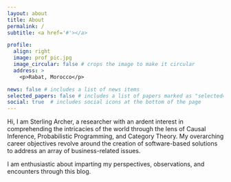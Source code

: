 ```yaml
---
layout: about
title: About
permalink: /
subtitle: <a href='#'></a>

profile:
  align: right
  image: prof_pic.jpg
  image_circular: false # crops the image to make it circular
  address: >
    <p>Rabat, Morocco</p>

news: false # includes a list of news items
selected_papers: false # includes a list of papers marked as "selected={true}"
social: true  # includes social icons at the bottom of the page
---
```


Hi, I am Sterling Archer, a researcher with an ardent interest in comprehending the intricacies of the world through the lens of Causal Inference, Probabilistic Programming, and Category Theory. My overarching career objectives revolve around the creation of software-based solutions to address an array of business-related issues.

I am enthusiastic about imparting my perspectives, observations, and encounters through this blog.
